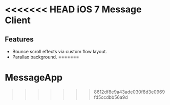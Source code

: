 <<<<<<< HEAD
iOS 7 Message Client
============

## Features

- Bounce scroll effects via custom flow layout.
- Parallax background.
=======
# MessageApp
>>>>>>> 8612df8e9a43ade030f8d3e0969fd5ccdbb56a9d
